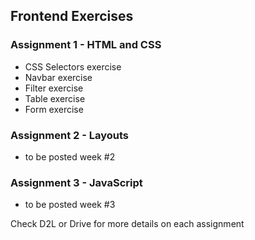 ## Frontend Exercises

### Assignment 1 - HTML and CSS
- CSS Selectors exercise
- Navbar exercise
- Filter exercise
- Table exercise
- Form exercise

### Assignment 2 - Layouts
- to be posted week #2

### Assignment 3 - JavaScript 
- to be posted week #3

Check D2L or Drive for more details on each assignment
